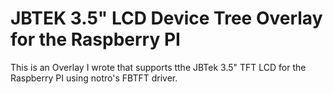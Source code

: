 # JBTEK 3.5" LCD Device Tree Overlay for the Raspberry PI

This is an Overlay I wrote that supports tthe JBTek 3.5" TFT LCD for the Raspberry PI using notro's FBTFT driver.
